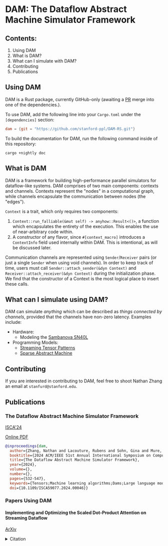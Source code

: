# DAM: The Dataflow Abstract Machine Simulator Framework

## Contents:
1. Using DAM
2. What is DAM?
3. What can I simulate with DAM?
4. Contributing
5. Publications


## Using DAM

DAM is a Rust package, currently GitHub-only (awaiting a [PR](https://github.com/Xudong-Huang/may/pull/108) merge into one of the dependencies.).

To use DAM, add the following line into your `Cargo.toml` under the `[dependencies]` section:

```toml
dam = {git = "https://github.com/stanford-ppl/DAM-RS.git"}
```

To build the documentation for DAM, run the following command inside of this repository:

```
cargo +nightly doc
```

## What is DAM

DAM is a framework for building high-performance parallel simulators for dataflow-like systems.
DAM comprises of two main components: contexts and channels.
Contexts represent the "nodes" in a computational graph, while channels encapsulate the communication between nodes (the "edges").

`Context` is a trait, which only requires two components:
1. `Context::run_falliable(&mut self) -> anyhow::Result<()>`, a function which encapsulates the entirety of the execution. This enables the use of near-arbitrary code within.
2. A constructor of any flavor, since `#[context_macro]` introduces a `ContextInfo` field used internally within DAM. This is intentional, as will be discussed later.

Communication channels are represented using `Sender`/`Receiver` pairs (or just a single `Sender` when using void channels).
In order to keep track of time, users must call `Sender::attach_sender(&dyn Context)` and `Receiver::attach_receiver(&dyn Context)` during the initialization phase.
We find that the constructor of a Context is the most logical place to insert these calls.

## What can I simulate using DAM?
DAM can simulate *anything* which can be described as *things connected by channels*, provided that the channels have non-zero latency.
Examples include:

- Hardware:
    - Modeling the [Sambanova SN40L](https://sambanova.ai/technology/sn40l-rdu-ai-chip)
- Programming Models:
    - [Streaming Tensor Patterns](https://ppl.stanford.edu/papers/YARCH24_STEP.pdf)
    - [Sparse Abstract Machine](https://arxiv.org/pdf/2208.14610)

## Contributing
If you are interested in contributing to DAM, feel free to shoot Nathan Zhang an email at `stanfurd@stanford.edu`.

## Publications

### The Dataflow Abstract Machine Simulator Framework
[ISCA'24](https://ieeexplore.ieee.org/document/10609587)

[Online PDF](https://ppl.stanford.edu/papers/DAM_ISCA24.pdf)
```bibtex
@inproceedings{dam,
  author={Zhang, Nathan and Lacouture, Rubens and Sohn, Gina and Mure, Paul and Zhang, Qizheng and Kjolstad, Fredrik and Olukotun, Kunle},
  booktitle={2024 ACM/IEEE 51st Annual International Symposium on Computer Architecture (ISCA)}, 
  title={The Dataflow Abstract Machine Simulator Framework}, 
  year={2024},
  volume={},
  number={},
  pages={532-547},
  keywords={Tensors;Machine learning algorithms;Dams;Large language models;Memory management;Machine learning;Parallel processing;Parallel Discrete Event Simulation;Dataflow Accelerators;Modeling},
  doi={10.1109/ISCA59077.2024.00046}}
```

### Papers Using DAM

#### Implementing and Optimizing the Scaled Dot-Product Attention on Streaming Dataflow
[ArXiv](https://arxiv.org/abs/2404.16629)

<details>
<summary>Citation</summary>

```bibtex
@misc{sohn2024implementingoptimizingscaleddotproduct,
      title={Implementing and Optimizing the Scaled Dot-Product Attention on Streaming Dataflow}, 
      author={Gina Sohn and Nathan Zhang and Kunle Olukotun},
      year={2024},
      eprint={2404.16629},
      archivePrefix={arXiv},
      primaryClass={cs.AR},
      url={https://arxiv.org/abs/2404.16629}, 
}
```
</details>